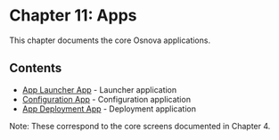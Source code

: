 # Chapter 11: Apps

This chapter documents the core Osnova applications.

## Contents

- [App Launcher App](./app-launcher-app.md) - Launcher application
- [Configuration App](./configuration-app.md) - Configuration application
- [App Deployment App](./app-deployment-app.md) - Deployment application

Note: These correspond to the core screens documented in Chapter 4.
